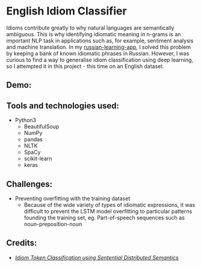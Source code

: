 # English Idiom Classifier

Idioms contribute greatly to why natural languages are semantically ambiguous. This is why identifying idiomatic meaning in n-grams is an important NLP task in applications such as, for example, sentiment analysis and machine translation. In my [russian-learning-app](https://github.com/markdecl/russian-learning-app), I solved this problem by keeping a bank of known idiomatic phrases in Russian. However, I was curious to find a way to generalise idiom classification using deep learning, so I attempted it in this project - this time on an English dataset.

## Demo:

## Tools and technologies used:
* Python3
  * BeautifulSoup
  * NumPy
  * pandas
  * NLTK
  * SpaCy
  * scikit-learn
  * keras

## Challenges:
* Preventing overfitting with the training dataset
  * Because of the wide variety of types of idiomatic expressions, it was difficult to prevent the LSTM model overfitting to particular patterns founding the training set, eg. Part-of-speech sequences such as noun-preposition-noun

## Credits:
* [_Idiom Token Classification using Sentential Distributed Semantics_](https://aclanthology.org/P16-1019.pdf)
